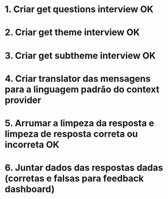 # 1. Criar get questions interview OK

# 2. Criar get theme interview OK

# 3. Criar get subtheme interview OK

# 4. Criar translator das mensagens para a linguagem padrão do context provider

# 5. Arrumar a limpeza da resposta e limpeza de resposta correta ou incorreta OK

# 6. Juntar dados das respostas dadas (corretas e falsas para feedback dashboard)
